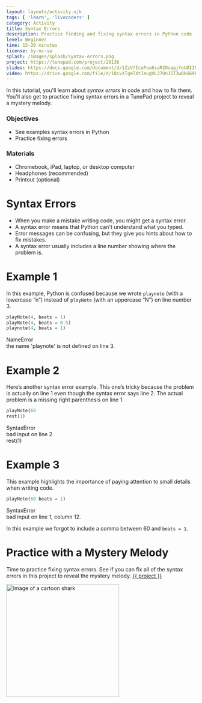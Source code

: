 ```yaml
---
layout: layouts/activity.njk
tags: [ 'learn', 'livecoders' ]
category: Activity
title: Syntax Errors
description: Practice finding and fixing syntax errors in Python code
level: Beginner
time: 15-20 minutes
license: by-nc-sa
splash: /images/splash/syntax-errors.png
project: https://tunepad.com/project/29138
slides: https://docs.google.com/document/d/1ZzVfIcuPuu6saR2OuqqjYoUDIINumzLxvzfu2Anf13M/edit?usp=sharing
video: https://drive.google.com/file/d/1QivXTgeTXtIaugVL37UnJ5T3w8kG69kH/view
---
```

In this tutorial, you'll learn about *syntax errors* in code and how to fix them.
You'll also get to practice fixing syntax errors in a TunePad project to reveal a mystery melody.

### Objectives
* See examples syntax errors in Python
* Practice fixing errors

### Materials
* Chromebook, iPad, laptop, or desktop computer
* Headphones (recommended)
* Printout (optional)

# Syntax Errors
* When you make a mistake writing code, you might get a syntax error. 
* A syntax error means that Python can't understand what you typed.
* Error messages can be confusing, but they give you hints about how to fix mistakes. 
* A syntax error usually includes a line number showing where the problem is. 

# Example 1
In this example, Python is confused because we wrote `playnote` (with a lowercase “n”) instead of `playNote` (with an uppercase “N”) on line number 3.

```python
playNote(4, beats = 1)
playNote(4, beats = 0.5)
playnote(4, beats = 1)
```
<div class="error-message">
    <div class="error-name">
        <i class="fas fa-exclamation-circle"></i>NameError
    </div>
    <div class="error-description">the name 'playnote' is not defined on line 3.</div>
</div>

# Example 2
Here’s another syntax error example. This one’s tricky because the problem is actually on line 1 even though the syntax error says line 2. The actual problem is a missing right parenthesis on line 1.

```python
playNote(60
rest(1)
```

<div class="error-message">
    <div class="error-name">
        <i class="fas fa-exclamation-circle"></i>SyntaxError
    </div>
    <div class="error-description">bad input on line 2.<br>rest(1)</div>
</div>

# Example 3
This example highlights the importance of paying attention to small details when writing code.

```python
playNote(60 beats = 1)
```

<div class="error-message">
    <div class="error-name">
        <i class="fas fa-exclamation-circle"></i>SyntaxError
    </div>
    <div class="error-description">bad input on line 1, column 12.</div>
</div>

In this example we forgot to include a comma between 60 and `beats = 1`.

# Practice with a Mystery Melody
Time to practice fixing syntax errors.
See if you can fix all of the syntax errors in this project to reveal the mystery melody.
[{{ project }}]({{project}})

<a href="{{ project }}" target="_blank">
<img src="/images/mystery-melody-1.png" alt="Image of a cartoon shark" width="300px"></a>


